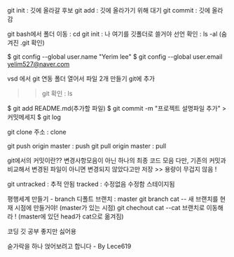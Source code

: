 git init : 깃에 올라갈 후보
git add : 깃에 올라가기 위해 대기
git commit : 깃에 올라감

git bash에서
폴더 이동 : cd
git init : 나 여기를 깃폴더로 쓸거야 선언
확인 : ls -al (숨겨진 .git 확인)

$ git config --global user.name "Yerim lee"
$ git config --global user.email yelim527@naver.com

vsd 에서 git 연동 폴더 열어서 파일 2개 만들기
git에 추가
>> git 확인 : ls

$ git add README.md(추가할 파일)
$ git commit -m "프로젝트 설명파일 추가" > 커밋메세지
$ git log


git clone 주소 : clone

git push origin master : push
git pull origin master : pull

git에서의 커밋이란??
변경사항모음이 아닌 하나의 최종 코드 모음
다만, 기존의 커밋과 비교해서 변경된 파일이 아니면 변경되지 않았다고만 저장 >> 용량이 무겁지 않음 ! 

git
untracked : 추적 안됨
tracked : 수정없음 수정함 스테이지됨

평행세계 만들기 - branch
디폴트 브랜치 : master
git branch cat -- 새 브랜치를 현재 시점에 만들거야! (master가 있는 시점)
git chechout cat --cat 브랜치로 이동해라 ! (master에 있던 head가 cat으로 옮겨짐)

코딩 깃 공부 좋지만 싫어용

숟가락을 하나 얹어보려고 합니다 - By Lece619

